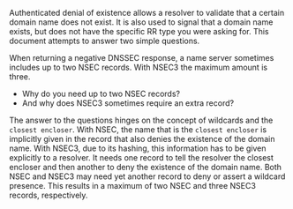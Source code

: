 Authenticated denial of existence allows a resolver to
validate that a certain domain name does not exist.
It is also used to signal that a domain
name exists, but does not have the specific RR type you were asking for.
This document attempts to answer two simple questions.

When returning a negative DNSSEC response, a name server sometimes
includes up to two NSEC records. With NSEC3 the maximum amount is three.
 
* Why do you need up to two NSEC records?
* And why does NSEC3 sometimes require an extra record?

The answer to the questions hinges on the concept of wildcards and the `closest encloser`.
With NSEC, the name that is the `closest encloser` is implicitly given
in the record that also denies the existence of the domain name.  With NSEC3, due
to its hashing, this information has to be given explicitly to a resolver.  It
needs one record to tell the resolver the closest encloser and then another to
deny the existence of the domain name.  Both NSEC and NSEC3 may need yet another
record to deny or assert a wildcard presence.
This results in a maximum of two NSEC and three NSEC3 records, respectively.
